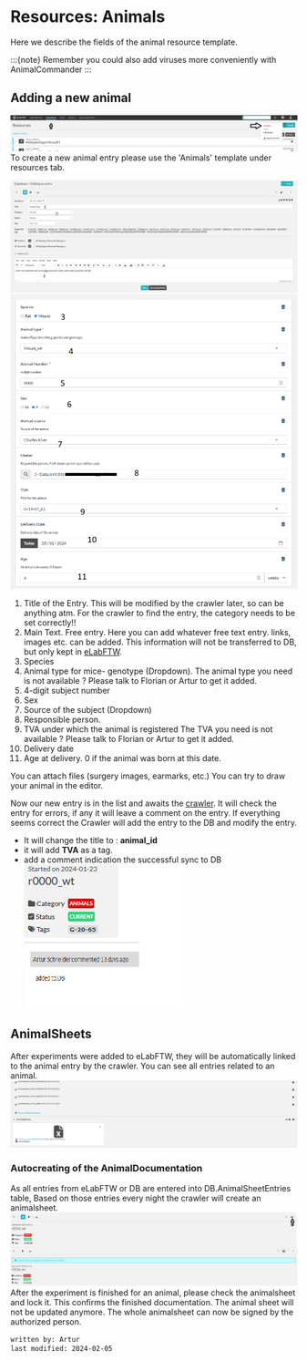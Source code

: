# Resources: Animals
Here we describe the fields of the animal resource template.

:::{note}
Remember you could also add viruses more conveniently with AnimalCommander
:::

## Adding a new animal
![add_animal_1.PNG](../images/add_animal_1.PNG)
To create a new animal entry please use the 'Animals' template under resources tab.

![add_animal_2.PNG](../images/add_animal_2.PNG)
![add_animal_3.PNG](../images/add_animal_3.PNG)

1. Title of the Entry. This will be modified by the crawler later, so can be anything atm.
For the crawler to find the entry, the category needs to be set correctly!!
2. Main Text. Free entry. Here you can add whatever free text entry. links, images etc. can be added.
This information will not be transferred to DB, but only kept in [eLabFTW](general_elabftw.md).
3. Species
4. Animal type for mice- genotype (Dropdown). 
The animal type you need is not available ? Please talk to Florian or Artur to get it added.
5. 4-digit subject number
6. Sex
7. Source of the subject (Dropdown)
8. Responsible person.
9. TVA under which the animal is registered
The TVA you need is not available ? Please talk to Florian or Artur to get it added.
10. Delivery date
11. Age at delivery. 0 if the animal was born at this date.

You can attach files (surgery images, earmarks, etc.)
You can try to draw your animal in the editor.

Now our new entry is in the list and awaits the [crawler](crawler.md).
It will check the entry for errors, if any it will leave a comment on the entry.
If everything seems correct the Crawler will add the entry to the DB and modify the entry.
- It will change the title to : **animal_id**
- it will add **TVA** as a tag.
- add a comment indication the successful sync to DB
![add_animal_4.PNG](../images/add_animal_4.PNG)

## AnimalSheets
After experiments were added to eLabFTW, they will be automatically linked to
the animal entry by the crawler. You can see all entries related to an animal.
![add_animal_5.PNG](../images/add_animal_5.PNG)
### Autocreating of the AnimalDocumentation
As all entries from eLabFTW or DB are entered into DB.AnimalSheetEntries table,
Based on those entries every night the crawler will create an animalsheet.
![add_animal_6.PNG](../images/add_animal_6.PNG)
After the experiment is finished for an animal, please check the animalsheet and lock it.
This confirms the finished documentation. The animal sheet will not be updated anymore.
The whole animalsheet can now be signed by the authorized person.

~~~~
written by: Artur
last modified: 2024-02-05
~~~~